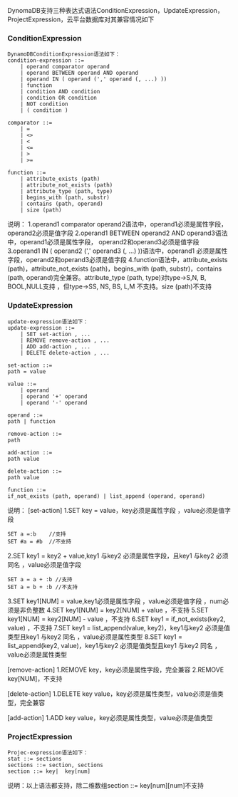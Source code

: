 

DynomaDB支持三种表达式语法ConditionExpression，UpdateExpression，ProjectExpression，云平台数据库对其兼容情况如下
### ConditionExpression
```
DynamoDBConditionExpression语法如下：
condition-expression ::=
    | operand comparator operand
    | operand BETWEEN operand AND operand
    | operand IN ( operand (',' operand (, ...) ))
    | function 
    | condition AND condition 
    | condition OR condition
    | NOT condition 
    | ( condition )

comparator ::=
    | = 
    | <>
    | <
    | <= 
    | >
    | >=

function ::=
    | attribute_exists (path) 
    | attribute_not_exists (path) 
    | attribute_type (path, type) 
    | begins_with (path, substr) 
    | contains (path, operand)
    | size (path)

```
说明：
1.operand1 comparator operand2语法中，operand1必须是属性字段，operand2必须是值字段 
2.operand1 BETWEEN operand2 AND operand3语法中，operand1必须是属性字段， operand2和operand3必须是值字段 
3.operand1 IN ( operand2 (',' operand3 (, ...) ))语法中，operand1 必须是属性字段，operand2和operand3必须是值字段
4.function语法中，attribute_exists (path)，attribute_not_exists (path)，begins_with (path, substr)，contains (path, operand)完全兼容。attribute_type (path, type)对type->S,N, B, BOOL,NULL支持 ，但type->SS, NS, BS, L,M 不支持。size (path)不支持


### UpdateExpression
```
update-expression语法如下：
update-expression ::=
    | SET set-action , ... 
    | REMOVE remove-action , ...  
    | ADD add-action , ... 
    | DELETE delete-action , ...

set-action ::=
path = value

value ::=
    | operand
    | operand '+' operand 
    | operand '-' operand

operand ::=
path | function

remove-action ::=
path

add-action ::=
path value

delete-action ::=
path value 

function ::=
if_not_exists (path, operand) | list_append (operand, operand)
```
说明：
[set-action]
1.SET key = value，key必须是属性字段 ，value必须是值字段 
```
SET a =:b    //支持
SET #a = #b  //不支持
```
2.SET key1 = key2 + value,key1 与key2 必须是属性字段，且key1 与key2 必须同名 ，value必须是值字段 
```
SET a = a + :b //支持
SET a = b + :b //不支持
```
3.SET key1[NUM] = value,key1必须是属性字段  ，value必须是值字段  ，num必须是非负整数
4.SET key1[NUM] = key2[NUM] + value ，不支持
5.SET key1[NUM] = key2[NUM] - value ，不支持
6.SET key1 = if_not_exists(key2, value) ，不支持
7.SET key1 = list_append(value, key2)，key1与key2 必须是值类型且key1 与key2 同名 ，value必须是属性类型
8.SET key1 = list_append(key2, value)，key1与key2 必须是值类型且key1 与key2 同名 ，value必须是属性类型

[remove-action]
1.REMOVE key，key必须是属性字段，完全兼容
2.REMOVE key[NUM]，不支持

[delete-action]
1.DELETE key value，key必须是属性类型，value必须是值类型，完全兼容

[add-action]
1.ADD key value，key必须是属性类型，value必须是值类型 

### ProjectExpression
```
Projec-expression语法如下：
stat ::= sections
sections ::= section, sections
section ::= key|  key[num]
```
说明：以上语法都支持，除二维数组section ::= key[num][num]不支持